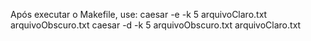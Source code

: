 Após executar o Makefile,
use:
 caesar -e -k 5 arquivoClaro.txt arquivoObscuro.txt
 caesar -d -k 5 arquivoObscuro.txt arquivoClaro.txt

